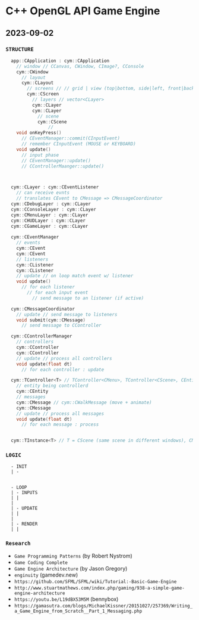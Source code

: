 # C++ OpenGL API Game Engine ###########################################################################################

## 2023-09-02 ##########################################################################################################

### `STRUCTURE`

```cpp
  app::CApplication : cym::CApplication
    // window // CCanvas, CWindow, CImage?, CConsole
    cym::CWindow
      // layout
      cym::CLayout
        // screens // // grid | view (top|bottom, side|left, front|back)
        cym::CScreen 
          // layers // vector<CLayer>
          cym::CLayer
          cym::CLayer
            // scene
            cym::CScene
                //
    void onKeyPress()
      // CEventManager::commit(CInputEvent)
      // remember CInputEvent (MOUSE or KEYBOARD)
    void update()
      // input phase
      // CEventManager::update()
      // CControllerMaanger::update()



  cym::CLayer : cym::CEventListener
    // can receive evnts
    // translates CEvent to CMessage => CMessageCoordinator
  cym::CDebugLayer : cym::CLayer 
  cym::CConsoleLayer : cym::CLayer
  cym::CMenuLayer : cym::CLayer
  cym::CHUDLayer : cym::CLayer
  cym::CGameLayer : cym::CLayer
  
  cym::CEventManager
    // events
    cym::CEvent
    cym::CEvent
    // listeners
    cym::CListener
    cym::CListener
    // update // on loop match event w/ listener
    void update()
      // for each listener
        // for each input event
          // send message to an listener (if active)

  cym::CMessageCoordinator
    // update // send message to listeners
    void submit(cym::CMessage)
      // send message to CController

  cym::CControllerManager
    // controllers
    cym::CController
    cym::CController
    // update // process all controllers
    void update(float dt)
      // for each controller : update

  cym::TController<T> // TController<CMenu>, TController<CScene>, CEntityController
    // entity being controllerd
    cym::CEntity
    // messages
    cym::CMessage // cym::CWalkMessage (move + animate)
    cym::CMessage
    // update // process all messages
    void update(float dt)
      // for each message : process


  cym::TInstance<T> // T = CScene (same scene in different windows), CMaterial, CModel...
```
### `L0GIC`
```text
  - INIT
  | -


  - LOOP
  | - INPUTS
  | |
  |
  | - UPDATE
  | | 
  |
  | - RENDER 
  | | 
```



### `Research`
- `Game Programming Patterns` (by Robert Nystrom)
- `Game Coding Complete`
- `Game Engine Architecture` (by Jason Gregory)
- `enginuity` (gamedev.new)
- `https://github.com/SFML/SFML/wiki/Tutorial:-Basic-Game-Engine`
- `http://www.stuartmathews.com/index.php/gaming/938-a-simple-game-engine-architecture`
- `https://youtu.be/L19dBX53M5M` (bennybox)
- `https://gamasutra.com/blogs/MichaelKissner/20151027/257369/Writing_a_Game_Engine_from_Scratch__Part_1_Messaging.php`